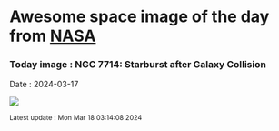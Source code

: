 
# Awesome space image of the day from [NASA](https://api.nasa.gov/)

### Today image : NGC 7714: Starburst after Galaxy Collision
Date : 2024-03-17

![](https://apod.nasa.gov/apod/image/2403/Ngc7714_HubblePohl_1080.jpg)

<small>Latest update : Mon Mar 18 03:14:08 2024</small>
        